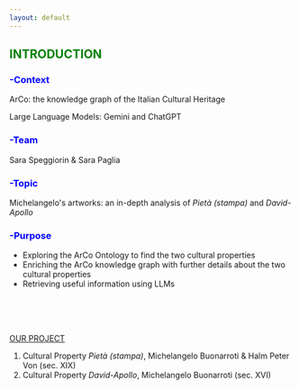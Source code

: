 ```yaml
---
layout: default
---
```

<h2 style="color: green;">INTRODUCTION</h2>

<h3 style="color: blue;">-Context</h3>

ArCo: the knowledge graph of the Italian Cultural Heritage

Large Language Models: Gemini and ChatGPT

<h3 style="color: blue;">-Team</h3>

Sara Speggiorin & Sara Paglia 

<h3 style="color: blue;">-Topic</h3> 

Michelangelo's artworks: an in-depth analysis of _Pietà (stampa)_ and _David-Apollo_ 

<h3 style="color: blue;">-Purpose</h3>

- Exploring the ArCo Ontology to find the two cultural properties 
- Enriching the ArCo knowledge graph with further details about the two cultural properties
- Retrieving useful information using LLMs
  





<div style="margin-top: 80px;"></div> 



[OUR PROJECT](another-page.md)
1. Cultural Property _Pietà (stampa)_, Michelangelo Buonarroti & Halm Peter Von (sec. XIX)
2. Cultural Property _David-Apollo_, Michelangelo Buonarroti (sec. XVI)










